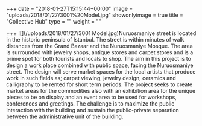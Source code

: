 +++
date = "2018-01-27T15:15:44+00:00"
image = "uploads/2018/01/27/3001%20Model.jpg"
showonlyimage = true
title = "Collective Hub"
type = ""
weight = ""

+++
![](/uploads/2018/01/27/3001 Model.jpg)Nuruosmaniye street is located in the historic peninsula of Istanbul. The street is within minutes of walk distances from the Grand Bazaar and the Nuruosmaniye Mosque. The area is surrounded with jewelry shops, antique stores and carpet stores and is a prime spot for both tourists and locals to shop. The aim in this project is to design a work place combined with public space, facing the Nuruosmaniye street. The design will serve market spaces for the local artists that produce work in such fields as; carpet viewing, jewelry design, ceramics and calligraphy to be rented for short term periods. The project seeks to create market areas for the commodities also with an exhibition area for the unique pieces to be on display and an event area to be used for workshops, conferences and greetings. The challenge is to maximize the public interaction with the building and sustain the public-private separation between the administrative unit of the building.